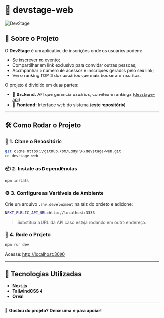 # 🚀 devstage-web

![DevStage](https://media.giphy.com/media/QTfX9Ejfra3ZmNxh6B/giphy.gif)

## 📌 Sobre o Projeto

O **DevStage** é um aplicativo de inscrições onde os usuários podem:

- Se inscrever no evento;
- Compartilhar um link exclusivo para convidar outras pessoas;
- Acompanhar o número de acessos e inscrições gerados pelo seu link;
- Ver o ranking TOP 3 dos usuários que mais trouxeram inscritos.

O projeto é dividido em duas partes:

- 🔹 **Backend:** API que gerencia usuários, convites e rankings [(devstage-api)](https://github.com/EddyPBR/devstage-api)
- 🔹 **Frontend:** Interface web do sistema (**este repositório**)

---

## 🛠️ Como Rodar o Projeto

### 🔽 1. Clone o Repositório

```bash
git clone https://github.com/EddyPBR/devstage-web.git
cd devstage-web
```

### 📦 2. Instale as Dependências

```bash
npm install
```

### ⚙️ 3. Configure as Variáveis de Ambiente

Crie um arquivo `.env.development` na raiz do projeto e adicione:

```bash
NEXT_PUBLIC_API_URL=http://localhost:3333
```

> Substitua a URL da API caso esteja rodando em outro endereço.

### 🚀 4. Rode o Projeto

```bash
npm run dev
```

Acesse: [http://localhost:3000](http://localhost:3000)

---

## 🎨 Tecnologias Utilizadas

- **Next.js**
- **TailwindCSS 4**
- **Orval**

---

💙 **Gostou do projeto? Deixe uma ⭐ para apoiar!**
